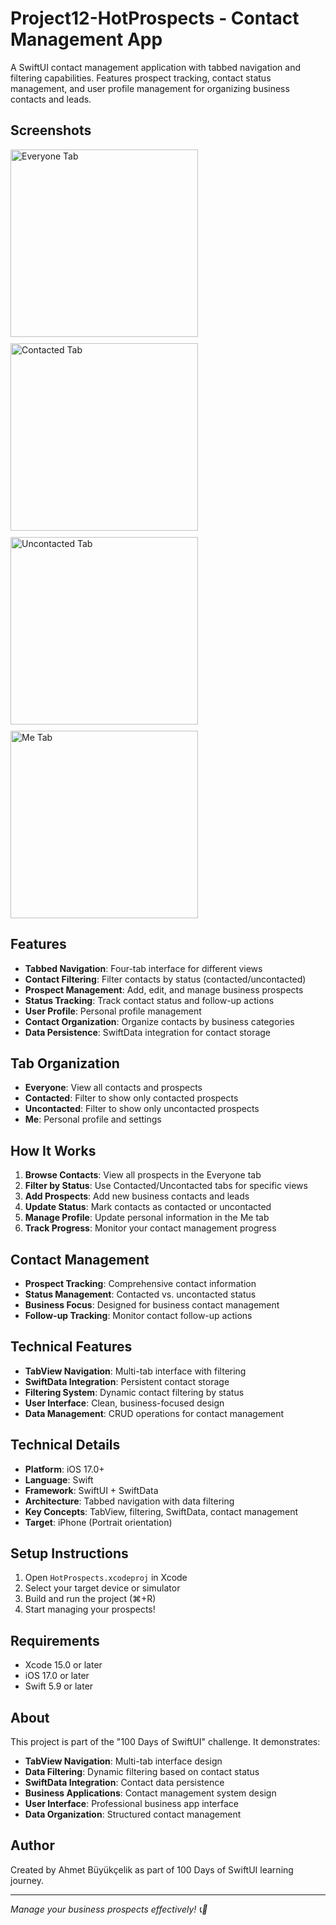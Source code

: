# Project12-HotProspects - Contact Management App

A SwiftUI contact management application with tabbed navigation and filtering capabilities. Features prospect tracking, contact status management, and user profile management for organizing business contacts and leads.

## Screenshots

<div style="display: flex; gap: 10px; flex-wrap: wrap;">
    <img src="./Screenshot1.png" width="300" alt="Everyone Tab">
    <img src="./Screenshot2.png" width="300" alt="Contacted Tab">
    <img src="./Screenshot3.png" width="300" alt="Uncontacted Tab">
    <img src="./Screenshot4.png" width="300" alt="Me Tab">
</div>

## Features

- **Tabbed Navigation**: Four-tab interface for different views
- **Contact Filtering**: Filter contacts by status (contacted/uncontacted)
- **Prospect Management**: Add, edit, and manage business prospects
- **Status Tracking**: Track contact status and follow-up actions
- **User Profile**: Personal profile management
- **Contact Organization**: Organize contacts by business categories
- **Data Persistence**: SwiftData integration for contact storage

## Tab Organization

- **Everyone**: View all contacts and prospects
- **Contacted**: Filter to show only contacted prospects
- **Uncontacted**: Filter to show only uncontacted prospects
- **Me**: Personal profile and settings

## How It Works

1. **Browse Contacts**: View all prospects in the Everyone tab
2. **Filter by Status**: Use Contacted/Uncontacted tabs for specific views
3. **Add Prospects**: Add new business contacts and leads
4. **Update Status**: Mark contacts as contacted or uncontacted
5. **Manage Profile**: Update personal information in the Me tab
6. **Track Progress**: Monitor your contact management progress

## Contact Management

- **Prospect Tracking**: Comprehensive contact information
- **Status Management**: Contacted vs. uncontacted status
- **Business Focus**: Designed for business contact management
- **Follow-up Tracking**: Monitor contact follow-up actions

## Technical Features

- **TabView Navigation**: Multi-tab interface with filtering
- **SwiftData Integration**: Persistent contact storage
- **Filtering System**: Dynamic contact filtering by status
- **User Interface**: Clean, business-focused design
- **Data Management**: CRUD operations for contact management

## Technical Details

- **Platform**: iOS 17.0+
- **Language**: Swift
- **Framework**: SwiftUI + SwiftData
- **Architecture**: Tabbed navigation with data filtering
- **Key Concepts**: TabView, filtering, SwiftData, contact management
- **Target**: iPhone (Portrait orientation)

## Setup Instructions

1. Open `HotProspects.xcodeproj` in Xcode
2. Select your target device or simulator
3. Build and run the project (⌘+R)
4. Start managing your prospects!

## Requirements

- Xcode 15.0 or later
- iOS 17.0 or later
- Swift 5.9 or later

## About

This project is part of the "100 Days of SwiftUI" challenge. It demonstrates:

- **TabView Navigation**: Multi-tab interface design
- **Data Filtering**: Dynamic filtering based on contact status
- **SwiftData Integration**: Contact data persistence
- **Business Applications**: Contact management system design
- **User Interface**: Professional business app interface
- **Data Organization**: Structured contact management

## Author

Created by Ahmet Büyükçelik as part of 100 Days of SwiftUI learning journey.

---

*Manage your business prospects effectively! 📞💼*
